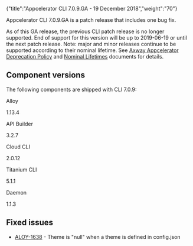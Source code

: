 {"title":"Appcelerator CLI 7.0.9.GA - 19 December 2018","weight":"70"} 

Appcelerator CLI 7.0.9.GA is a patch release that includes one bug fix.

As of this GA release, the previous CLI patch release is no longer supported. End of support for this version will be up to 2019-06-19 or until the next patch release. Note: major and minor releases continue to be supported according to their nominal lifetime. See [Axway Appcelerator Deprecation Policy](/docs/appc/AMPLIFY_Appcelerator_Services_Overview/Axway_Appcelerator_Deprecation_Policy/) and [Nominal Lifetimes](/docs/appc/AMPLIFY_Appcelerator_Services_Overview/Axway_Appcelerator_Product_Lifecycle/#NominalLifetimes) documents for details.

## Component versions

The following components are shipped with CLI 7.0.9:

Alloy

1.13.4

API Builder

3.2.7

Cloud CLI

2.0.12

Titanium CLI

5.1.1

Daemon

1.1.3  

## Fixed issues

*   [ALOY-1638](https://jira.appcelerator.org/browse/ALOY-1638) - Theme is "null" when a theme is defined in config.json